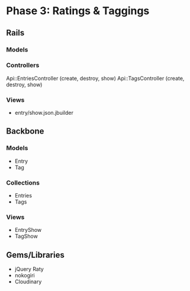 # Phase 3: Ratings & Taggings

## Rails
### Models

### Controllers
Api::EntriesController (create, destroy, show)
Api::TagsController (create, destroy, show)

### Views
* entry/show.json.jbuilder

## Backbone
### Models
* Entry
* Tag

### Collections
* Entries
* Tags

### Views
* EntryShow
* TagShow

## Gems/Libraries
* jQuery Raty
* nokogiri
* Cloudinary
